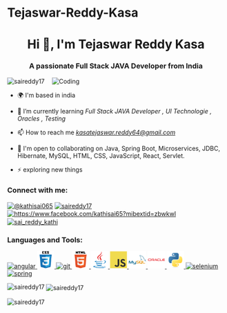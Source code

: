 # Tejaswar-Reddy-Kasa

<h1 align="center">Hi 👋, I'm Tejaswar Reddy Kasa</h1>
<h3 align="center">A passionate Full Stack JAVA Developer from India</h3>
<img align="right" alt="Coding" width="400" src="https://cdn.dribbble.com/users/1162077/screenshots/3848914/programmer.gif">

<p align="left"> <img src="https://komarev.com/ghpvc/?username=saireddy17&label=Profile%20views&color=0e75b6&style=flat" alt="saireddy17" /> </p>

- 🌍  I'm based in india

- 🌱 I’m currently learning *Full Stack JAVA Developer , UI Technologie , Oracles , Testing*

- 📫 How to reach me *kasatejaswar.reddy64@gmail.com*
  
- 🤝  I'm open to collaborating on Java, Spring Boot, Microservices, JDBC, Hibernate, MySQL, HTML, CSS, JavaScript, React, Servlet.
  
- ⚡  exploring new things

<h3 align="left">Connect with me:</h3>
<p align="left">
<a href="https://x.com/tejaswar_reddy_" target="blank"><img align="center" src="https://raw.githubusercontent.com/rahuldkjain/github-profile-readme-generator/master/src/images/icons/Social/twitter.svg" alt="@kathisai065" height="30" width="40" /></a>
<a href="https://github.com/kasatejaswarreddy0512" target="blank"><img align="center" src="https://raw.githubusercontent.com/rahuldkjain/github-profile-readme-generator/master/src/images/icons/Social/linked-in-alt.svg" alt="saireddy17" height="30" width="40" /></a>
<a href="www.facebook.com/kathisai65?mibextid=zbwkwl" target="blank"><img align="center" src="https://raw.githubusercontent.com/rahuldkjain/github-profile-readme-generator/master/src/images/icons/Social/linkedIn.svg" alt="https://www.facebook.com/kathisai65?mibextid=zbwkwl" height="30" width="40" /></a>
<a href="https://instagram.com/sai_reddy_kathi" target="blank"><img align="center" src="https://raw.githubusercontent.com/rahuldkjain/github-profile-readme-generator/master/src/images/icons/Social/instagram.svg" alt="sai_reddy_kathi" height="30" width="40" /></a>
</p>

<h3 align="left">Languages and Tools:</h3>
<p align="left"> <a href="https://angular.io" target="_blank" rel="noreferrer"> <img src="https://angular.io/assets/images/logos/angular/angular.svg" alt="angular" width="40" height="40"/> </a> <a href="https://www.w3schools.com/css/" target="_blank" rel="noreferrer"> <img src="https://raw.githubusercontent.com/devicons/devicon/master/icons/css3/css3-original-wordmark.svg" alt="css3" width="40" height="40"/> </a> <a href="https://git-scm.com/" target="_blank" rel="noreferrer"> <img src="https://www.vectorlogo.zone/logos/git-scm/git-scm-icon.svg" alt="git" width="40" height="40"/> </a> <a href="https://www.w3.org/html/" target="_blank" rel="noreferrer"> <img src="https://raw.githubusercontent.com/devicons/devicon/master/icons/html5/html5-original-wordmark.svg" alt="html5" width="40" height="40"/> </a> <a href="https://www.java.com" target="_blank" rel="noreferrer"> <img src="https://raw.githubusercontent.com/devicons/devicon/master/icons/java/java-original.svg" alt="java" width="40" height="40"/> </a> <a href="https://developer.mozilla.org/en-US/docs/Web/JavaScript" target="_blank" rel="noreferrer"> <img src="https://raw.githubusercontent.com/devicons/devicon/master/icons/javascript/javascript-original.svg" alt="javascript" width="40" height="40"/> </a> <a href="https://www.mysql.com/" target="_blank" rel="noreferrer"> <img src="https://raw.githubusercontent.com/devicons/devicon/master/icons/mysql/mysql-original-wordmark.svg" alt="mysql" width="40" height="40"/> </a> <a href="https://www.oracle.com/" target="_blank" rel="noreferrer"> <img src="https://raw.githubusercontent.com/devicons/devicon/master/icons/oracle/oracle-original.svg" alt="oracle" width="40" height="40"/> </a> <a href="https://www.python.org" target="_blank" rel="noreferrer"> <img src="https://raw.githubusercontent.com/devicons/devicon/master/icons/python/python-original.svg" alt="python" width="40" height="40"/> </a> <a href="https://www.selenium.dev" target="_blank" rel="noreferrer"> <img src="https://raw.githubusercontent.com/detain/svg-logos/780f25886640cef088af994181646db2f6b1a3f8/svg/selenium-logo.svg" alt="selenium" width="40" height="40"/> </a> <a href="https://spring.io/" target="_blank" rel="noreferrer"> <img src="https://www.vectorlogo.zone/logos/springio/springio-icon.svg" alt="spring" width="40" height="40"/> </a> </p>

<p><img align="left" src="https://github-readme-stats.vercel.app/api/top-langs?username=saireddy17&show_icons=true&locale=en&layout=compact" alt="saireddy17" /></p>

<p>&nbsp;<img align="center" src="https://github-readme-stats.vercel.app/api?username=saireddy17&show_icons=true&locale=en" alt="saireddy17" /></p>

<p><img align="center" src="https://github-readme-streak-stats.herokuapp.com/?user=saireddy17&" alt="saireddy17" /></p>

